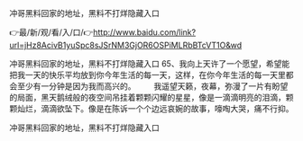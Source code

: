 冲哥黑料回家的地址，黑料不打烊隐藏入口

👉最/新/观/看/入/口/👉http://www.baidu.com/link?url=jHz8AcivB1yuSpc8sJSrNM3GjOR6OSPiMLRbBTcVT1O&wd

冲哥黑料回家的地址，黑料不打烊隐藏入口		65、我向上天许了一个愿望，希望能把我一天的快乐平均放到你今年生活的每一天，这样，在你今年生活的每一天里都会至少有一分钟是因为我而高兴的。
　　我遥望天籁，夜幕，弥漫了一片有盼望的局面，黑天鹅绒般的夜空间吊挂着颗颗闪耀的星星，像是一滴滴明亮的泪滴，颗颗灿烂，滴滴欲坠下。像是在陈诉一个个边远哀婉的故事，嚎啕大哭，痛不行抑。


冲哥黑料回家的地址，黑料不打烊隐藏入口
